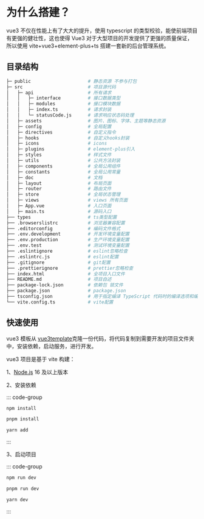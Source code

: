 <!--
 * @Author: rk
 * @Description:
 * @Date: 2023-12-01 12:09:23
 * @LastEditors: rk
 * @LastEditTime: 2024-03-07 11:17:01
-->

# 为什么搭建？

vue3 不仅在性能上有了大大的提升，使用 typescript 的类型校验，能使前端项目有更强的健壮性，这也使得 Vue3 对于大型项目的开发提供了更强的质量保证，
所以使用 vite+vue3+element-plus+ts 搭建一套新的后台管理系统。

## 目录结构

```bash
├─ public                     # 静态资源 不参与打包
├─ src                        # 项目源代码
│   ├─ api                    # 所有请求
│   │   ├─ interface          # 接口数据类型
│   │   ├─ modules            # 接口模块数据
│   │   ├─ index.ts           # 请求封装
│   │   └─ statusCode.js      # 请求响应状态码处理
│   ├─ assets                 # 图片、图标、字体、主题等静态资源
│   ├─ config                 # 全局配置
│   ├─ directives             # 自定义指令
│   ├─ hooks                  # 自定义hooks封装
│   ├─ icons                  # icons
│   ├─ plugins                # element-plus引入
│   ├─ styles                 # 样式文件
│   ├─ utils                  # 公共方法封装
│   ├─ components             # 全局公用组件
│   ├─ constants              # 全局公用常量
│   ├─ doc                    # 文档
│   ├─ layout                 # 布局页面
│   ├─ router                 # 路由文件
│   ├─ store                  # 全局状态管理
│   ├─ views                  # views 所有页面
│   ├─ App.vue                # 入口页面
│   ├─ main.ts                # 源码入口
├── types                     # ts类型配置
├── .browserslistrc           # 浏览器兼容配置
├── .editorconfig             # 编码文件格式
├── .env.development          # 开发环境变量配置
├── .env.production           # 生产环境变量配置
├── .env.test                 # 测试环境变量配置
├── .eslintignore             # eslint忽略检查
├── .eslintrc.js              # eslint配置
├── .gitignore                # git配置
├── .prettierignore           # prettier忽略检查
├── index.html                # 全项目入口文件
├── README.md                 # 项目自述
├── package-lock.json         # 依赖包 锁文件
├── package.json              # package.json
├── tsconfig.json             # 用于指定编译 TypeScript 代码时的编译选项和编译目标等信息
└── vite.config.ts            # vite配置
```

## 快速使用

vue3 模板从 [vue3template](https://github.com/ec-cli/vue3TsTemplate.git)克隆一份代码，将代码复制到需要开发的项目文件夹中，安装依赖，启动服务，进行开发。

vue3 项目是基于 vite 构建：

1、[Node.js](https://nodejs.org/) 16 及以上版本

2、安装依赖

::: code-group

```sh [npm]
npm install
```

```sh [pnpm]
pnpm install
```

```sh [yarn]
yarn add
```

:::

3、启动项目

::: code-group

```sh [npm]
npm run dev
```

```sh [pnpm]
pnpm run dev
```

```sh [yarn]
yarn dev
```

:::
